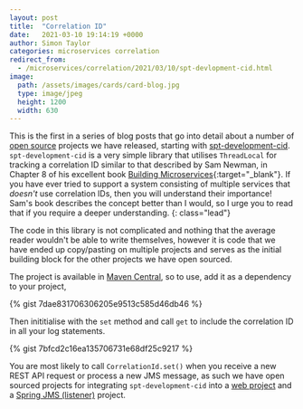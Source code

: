 ```yaml
---
layout: post
title:  "Correlation ID"
date:   2021-03-10 19:14:19 +0000
author: Simon Taylor
categories: microservices correlation
redirect_from:
  - /microservices/correlation/2021/03/10/spt-devlopment-cid.html
image:
  path: /assets/images/cards/card-blog.jpg
  type: image/jpeg
  height: 1200
  width: 630
---
```

This is the first in a series of blog posts that go into detail about a number of [open source](/opensource) projects we have released, starting with [spt-development-cid](https://github.com/spt-development/spt-development-cid). `spt-development-cid` is a very simple library that utilises `ThreadLocal` for tracking a correlation ID similar to that described by Sam Newman, in Chapter 8 of his excellent book [Building Microservices](https://www.amazon.co.uk/Building-Microservices-Sam-Newman/dp/1491950358){:target="_blank"}. If you have ever tried to support a system consisting of multiple services that *doesn't* use correlation IDs, then you will understand their importance! Sam's book describes the concept better than I would, so I urge you to read that if you require a deeper understanding.
{: class="lead"}

The code in this library is not complicated and nothing that the average reader wouldn't be able to write themselves, however it is code that we have ended up copy/pasting on multiple projects and serves as the initial building block for the other projects we have open sourced.

The project is available in [Maven Central](https://mvnrepository.com/artifact/com.spt-development/spt-development-cid), so to use, add it as a dependency to your project,

{% gist 7dae831706306205e9513c585d46db46 %}

Then inititialise with the `set` method and call `get` to include the correlation ID in all your log statements.

{% gist 7bfcd2c16ea135706731e68df25c9217 %}

You are most likely to call `CorrelationId.set()` when you receive a new REST API request or process a new JMS message, as such we have open sourced projects for integrating `spt-development-cid` into a [web project](https://github.com/spt-development/spt-development-cid-web) and a [Spring JMS (listener)](https://github.com/spt-development/spt-development-cid-jms-spring) project.
